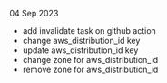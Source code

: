04 Sep 2023

- add invalidate task on github action
- change aws_distribution_id key
- update aws_distribution_id key
- change zone for aws_distribution_id
- remove zone for aws_distribution_id
